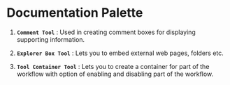 # Documentation Palette

1. **`Comment Tool`** : Used in creating comment boxes for displaying supporting information.

2. **`Explorer Box Tool`** : Lets you to embed external web pages, folders etc.

3. **`Tool Container Tool`** : Lets you to create a container for part of the workflow with option of enabling and disabling part of the workflow.

